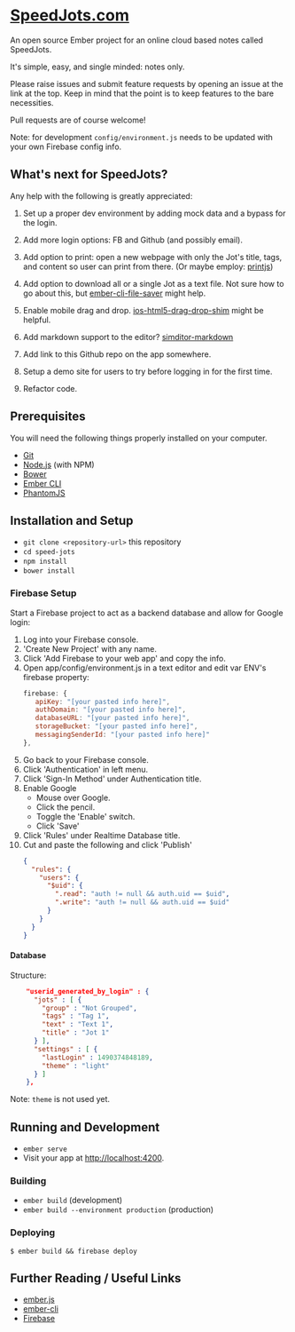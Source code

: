 # [SpeedJots.com](https://speedjots.com)

An open source Ember project for an online cloud based notes called SpeedJots.

It's simple, easy, and single minded: notes only.

Please raise issues and submit feature requests by opening an issue at the link at the top. Keep in mind that the point is to keep features to the bare necessities.

Pull requests are of course welcome!

Note: for development `config/environment.js` needs to be updated with your own Firebase config info.

## What's next for SpeedJots?

Any help with the following is greatly appreciated:

1. Set up a proper dev environment by adding mock data and a bypass for the login.

1. Add more login options: FB and Github (and possibly email).

1. Add option to print: open a new webpage with only the Jot's title, tags, and content so user can print from there.  (Or maybe employ: [printjs](http://printjs.crabbly.com/))

1. Add option to download all or a single Jot as a text file. Not sure how to go about this, but [ember-cli-file-saver](https://github.com/cogniteev/ember-cli-file-saver) might help.

1. Enable mobile drag and drop. [ios-html5-drag-drop-shim](https://github.com/timruffles/ios-html5-drag-drop-shim) might be helpful.

1. Add markdown support to the editor? [simditor-markdown](https://github.com/mycolorway/simditor-markdown)

1. Add link to this Github repo on the app somewhere.

1. Setup a demo site for users to try before logging in for the first time.

1. Refactor code.

## Prerequisites

You will need the following things properly installed on your computer.

* [Git](https://git-scm.com/)
* [Node.js](https://nodejs.org/) (with NPM)
* [Bower](https://bower.io/)
* [Ember CLI](https://ember-cli.com/)
* [PhantomJS](http://phantomjs.org/)

## Installation and Setup

* `git clone <repository-url>` this repository
* `cd speed-jots`
* `npm install`
* `bower install`

### Firebase Setup

Start a Firebase project to act as a backend database and allow for Google login:

1. Log into your Firebase console.
1. 'Create New Project' with any name.
1. Click 'Add Firebase to your web app' and copy the info.
1. Open app/config/environment.js in a text editor and edit var ENV's firebase property:
   ```javascript
   firebase: {
      apiKey: "[your pasted info here]",
      authDomain: "[your pasted info here]",
      databaseURL: "[your pasted info here]",
      storageBucket: "[your pasted info here]",
      messagingSenderId: "[your pasted info here]"
   },
   ```
1. Go back to your Firebase console.
1. Click 'Authentication' in left menu.
1. Click 'Sign-In Method' under Authentication title.
1. Enable Google
   * Mouse over Google.
   * Click the pencil.
   * Toggle the 'Enable' switch.
   * Click 'Save'
1. Click 'Rules' under Realtime Database title.
1. Cut and paste the following and click 'Publish'
   ```json
   {
     "rules": {
       "users": {
         "$uid": {
           ".read": "auth != null && auth.uid == $uid",
           ".write": "auth != null && auth.uid == $uid"
         }
       }
     }
   }
   ```
#### Database

Structure:
```json
    "userid_generated_by_login" : {
      "jots" : [ {
        "group" : "Not Grouped",
        "tags" : "Tag 1",
        "text" : "Text 1",
        "title" : "Jot 1"
      } ],
      "settings" : [ {
        "lastLogin" : 1490374848189,
        "theme" : "light"
      } ]
    },
```
Note: `theme` is not used yet.

## Running and Development

* `ember serve`
* Visit your app at [http://localhost:4200](http://localhost:4200).

### Building

* `ember build` (development)
* `ember build --environment production` (production)

### Deploying

`$ ember build && firebase deploy`

## Further Reading / Useful Links

* [ember.js](http://emberjs.com)
* [ember-cli](https://ember-cli.com)
* [Firebase](https://firebase.google.com)
